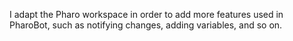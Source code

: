 I adapt the Pharo workspace in order to add more features used in PharoBot, such as notifying changes, adding variables, and so on.